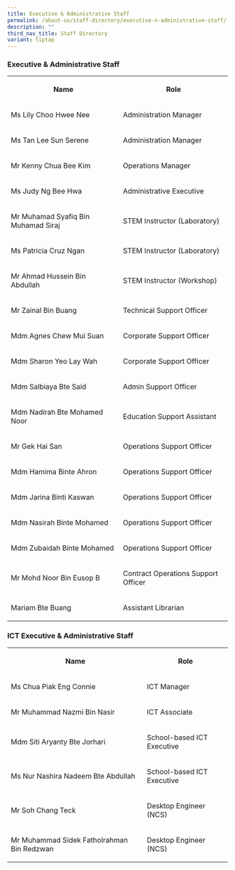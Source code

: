 ```yaml
---
title: Executive & Administrative Staff
permalink: /about-us/staff-directory/executive-n-administrative-staff/
description: ""
third_nav_title: Staff Directory
variant: tiptap
---
```

<h3>Executive &amp; Administrative Staff</h3>
<table style="minWidth: 50px">
<colgroup>
<col>
<col>
</colgroup>
<tbody>
<tr>
<th rowspan="1" colspan="1">
<p>Name</p>
</th>
<th rowspan="1" colspan="1">
<p>Role</p>
</th>
</tr>
<tr>
<td rowspan="1" colspan="1">
<p>Ms Lily Choo Hwee Nee</p>
</td>
<td rowspan="1" colspan="1">
<p>Administration Manager</p>
</td>
</tr>
<tr>
<td rowspan="1" colspan="1">
<p>Ms Tan Lee Sun Serene</p>
</td>
<td rowspan="1" colspan="1">
<p>Administration Manager</p>
</td>
</tr>
<tr>
<td rowspan="1" colspan="1">
<p>Mr Kenny Chua Bee Kim</p>
</td>
<td rowspan="1" colspan="1">
<p>Operations Manager</p>
</td>
</tr>
<tr>
<td rowspan="1" colspan="1">
<p>Ms Judy Ng Bee Hwa</p>
</td>
<td rowspan="1" colspan="1">
<p>Administrative Executive</p>
</td>
</tr>
<tr>
<td rowspan="1" colspan="1">
<p>Mr Muhamad Syafiq Bin Muhamad Siraj</p>
</td>
<td rowspan="1" colspan="1">
<p>STEM Instructor (Laboratory)</p>
</td>
</tr>
<tr>
<td rowspan="1" colspan="1">
<p>Ms Patricia Cruz Ngan</p>
</td>
<td rowspan="1" colspan="1">
<p>STEM Instructor (Laboratory)</p>
</td>
</tr>
<tr>
<td rowspan="1" colspan="1">
<p>Mr Ahmad Hussein Bin Abdullah</p>
</td>
<td rowspan="1" colspan="1">
<p>STEM Instructor (Workshop)</p>
</td>
</tr>
<tr>
<td rowspan="1" colspan="1">
<p>Mr Zainal Bin Buang</p>
</td>
<td rowspan="1" colspan="1">
<p>Technical Support Officer</p>
</td>
</tr>
<tr>
<td rowspan="1" colspan="1">
<p>Mdm Agnes Chew Mui Suan</p>
</td>
<td rowspan="1" colspan="1">
<p>Corporate Support Officer</p>
</td>
</tr>
<tr>
<td rowspan="1" colspan="1">
<p>Mdm Sharon Yeo Lay Wah</p>
</td>
<td rowspan="1" colspan="1">
<p>Corporate Support Officer</p>
</td>
</tr>
<tr>
<td rowspan="1" colspan="1">
<p>Mdm Salbiaya Bte Said</p>
</td>
<td rowspan="1" colspan="1">
<p>Admin Support Officer</p>
</td>
</tr>
<tr>
<td rowspan="1" colspan="1">
<p>Mdm Nadirah Bte Mohamed Noor</p>
</td>
<td rowspan="1" colspan="1">
<p>Education Support Assistant</p>
</td>
</tr>
<tr>
<td rowspan="1" colspan="1">
<p>Mr Gek Hai San</p>
</td>
<td rowspan="1" colspan="1">
<p>Operations Support Officer</p>
</td>
</tr>
<tr>
<td rowspan="1" colspan="1">
<p>Mdm Hamima Binte Ahron</p>
</td>
<td rowspan="1" colspan="1">
<p>Operations Support Officer</p>
</td>
</tr>
<tr>
<td rowspan="1" colspan="1">
<p>Mdm Jarina Binti Kaswan</p>
</td>
<td rowspan="1" colspan="1">
<p>Operations Support Officer</p>
</td>
</tr>
<tr>
<td rowspan="1" colspan="1">
<p>Mdm Nasirah Binte Mohamed</p>
</td>
<td rowspan="1" colspan="1">
<p>Operations Support Officer</p>
</td>
</tr>
<tr>
<td rowspan="1" colspan="1">
<p>Mdm Zubaidah Binte Mohamed</p>
</td>
<td rowspan="1" colspan="1">
<p>Operations Support Officer</p>
</td>
</tr>
<tr>
<td rowspan="1" colspan="1">
<p>Mr Mohd Noor Bin Eusop B</p>
</td>
<td rowspan="1" colspan="1">
<p>Contract Operations Support Officer</p>
</td>
</tr>
<tr>
<td rowspan="1" colspan="1">
<p>Mariam Bte Buang</p>
</td>
<td rowspan="1" colspan="1">
<p>Assistant Librarian</p>
</td>
</tr>
</tbody>
</table>
<h3>ICT Executive &amp; Administrative Staff</h3>
<table style="minWidth: 50px">
<colgroup>
<col>
<col>
</colgroup>
<tbody>
<tr>
<th rowspan="1" colspan="1">
<p>Name</p>
</th>
<th rowspan="1" colspan="1">
<p>Role</p>
</th>
</tr>
<tr>
<td rowspan="1" colspan="1">
<p>Ms Chua Piak Eng Connie</p>
</td>
<td rowspan="1" colspan="1">
<p>ICT Manager</p>
</td>
</tr>
<tr>
<td rowspan="1" colspan="1">
<p>Mr Muhammad Nazmi Bin Nasir</p>
</td>
<td rowspan="1" colspan="1">
<p>ICT Associate</p>
</td>
</tr>
<tr>
<td rowspan="1" colspan="1">
<p>Mdm Siti Aryanty Bte Jorhari</p>
</td>
<td rowspan="1" colspan="1">
<p>School-based ICT Executive</p>
</td>
</tr>
<tr>
<td rowspan="1" colspan="1">
<p>Ms Nur Nashira Nadeem Bte Abdullah</p>
</td>
<td rowspan="1" colspan="1">
<p>School-based ICT Executive</p>
</td>
</tr>
<tr>
<td rowspan="1" colspan="1">
<p>Mr Soh Chang Teck</p>
</td>
<td rowspan="1" colspan="1">
<p>Desktop Engineer (NCS)</p>
</td>
</tr>
<tr>
<td rowspan="1" colspan="1">
<p>Mr Muhammad Sidek Fatholrahman Bin Redzwan</p>
</td>
<td rowspan="1" colspan="1">
<p>Desktop Engineer (NCS)</p>
</td>
</tr>
</tbody>
</table>
<p></p>